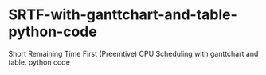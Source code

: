 # SRTF-with-ganttchart-and-table-python-code
Short Remaining Time First (Preemtive) CPU Scheduling with ganttchart and table. python code
